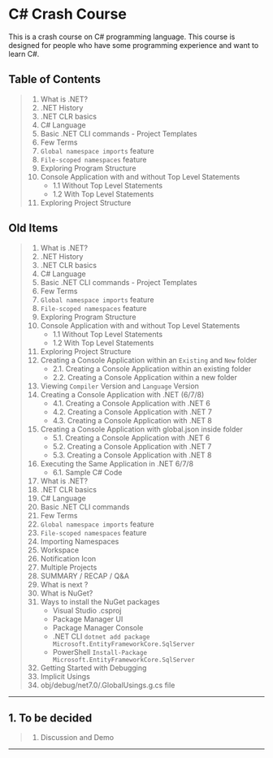 # C# Crash Course

This is a crash course on C# programming language. This course is designed for people who have some programming experience and want to learn C#.

## Table of Contents

> 1. What is .NET?
> 1. .NET History
> 1. .NET CLR basics
> 1. C# Language
> 1. Basic .NET CLI commands - Project Templates
> 1. Few Terms
> 1. `Global namespace imports` feature
> 1. `File-scoped namespaces` feature
> 1. Exploring Program Structure
> 1. Console Application with and without Top Level Statements
>    - 1.1 Without Top Level Statements
>    - 1.2 With Top Level Statements
> 1. Exploring Project Structure

## Old Items

> 1. What is .NET?
> 1. .NET History
> 1. .NET CLR basics
> 1. C# Language
> 1. Basic .NET CLI commands - Project Templates
> 1. Few Terms
> 1. `Global namespace imports` feature
> 1. `File-scoped namespaces` feature
> 1. Exploring Program Structure
> 1. Console Application with and without Top Level Statements
>    - 1.1 Without Top Level Statements
>    - 1.2 With Top Level Statements
> 1. Exploring Project Structure
> 1. Creating a Console Application within an `Existing` and `New` folder
>    - 2.1. Creating a Console Application within an existing folder
>    - 2.2. Creating a Console Application within a new folder
> 1. Viewing `Compiler` Version and `Language` Version
> 1. Creating a Console Application with .NET (6/7/8)
>    - 4.1. Creating a Console Application with .NET 6
>    - 4.2. Creating a Console Application with .NET 7
>    - 4.3. Creating a Console Application with .NET 8
> 1. Creating a Console Application with global.json inside folder
>    - 5.1. Creating a Console Application with .NET 6
>    - 5.2. Creating a Console Application with .NET 7
>    - 5.3. Creating a Console Application with .NET 8
> 1. Executing the Same Application in .NET 6/7/8
>    - 6.1. Sample C# Code
> 1. What is .NET?
> 1. .NET CLR basics
> 1. C# Language
> 1. Basic .NET CLI commands
> 1. Few Terms
> 1. `Global namespace imports` feature
> 1. `File-scoped namespaces` feature
> 1. Importing Namespaces
> 1. Workspace
> 1. Notification Icon
> 1. Multiple Projects
> 1. SUMMARY / RECAP / Q&A
> 1. What is next ?
> 1. What is NuGet?
> 1. Ways to install the NuGet packages
>    - Visual Studio .csproj
>    - Package Manager UI
>    - Package Manager Console
>    - .NET CLI `dotnet add package Microsoft.EntityFrameworkCore.SqlServer`
>    - PowerShell `Install-Package Microsoft.EntityFrameworkCore.SqlServer`
> 1. Getting Started with Debugging
> 1. Implicit Usings
> 1. obj/debug/net7.0/<ProjectName>.GlobalUsings.g.cs file

---

## 1. To be decided

> 1. Discussion and Demo

---
